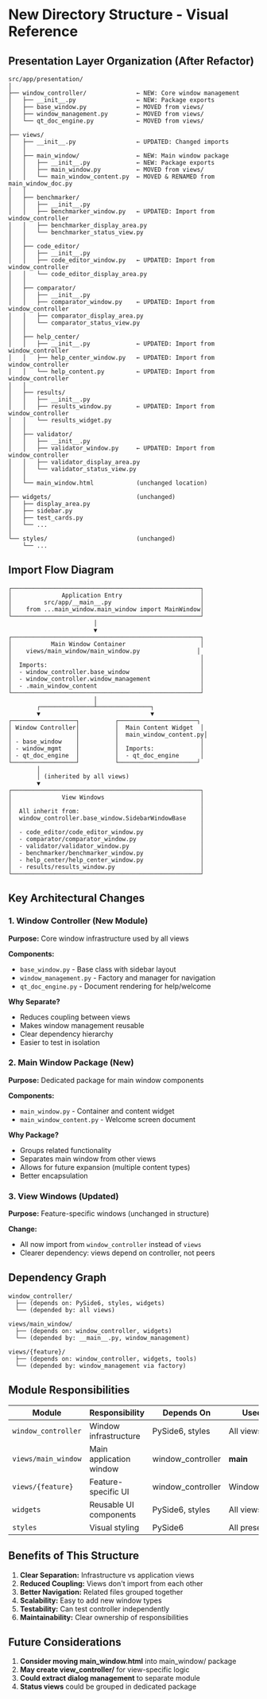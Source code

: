 # New Directory Structure - Visual Reference

## Presentation Layer Organization (After Refactor)

```
src/app/presentation/
│
├── window_controller/              ← NEW: Core window management
│   ├── __init__.py                 ← NEW: Package exports
│   ├── base_window.py              ← MOVED from views/
│   ├── window_management.py        ← MOVED from views/
│   └── qt_doc_engine.py            ← MOVED from views/
│
├── views/
│   ├── __init__.py                 ← UPDATED: Changed imports
│   │
│   ├── main_window/                ← NEW: Main window package
│   │   ├── __init__.py             ← NEW: Package exports
│   │   ├── main_window.py          ← MOVED from views/
│   │   └── main_window_content.py  ← MOVED & RENAMED from main_window_doc.py
│   │
│   ├── benchmarker/
│   │   ├── __init__.py
│   │   ├── benchmarker_window.py   ← UPDATED: Import from window_controller
│   │   ├── benchmarker_display_area.py
│   │   └── benchmarker_status_view.py
│   │
│   ├── code_editor/
│   │   ├── __init__.py
│   │   ├── code_editor_window.py   ← UPDATED: Import from window_controller
│   │   └── code_editor_display_area.py
│   │
│   ├── comparator/
│   │   ├── __init__.py
│   │   ├── comparator_window.py    ← UPDATED: Import from window_controller
│   │   ├── comparator_display_area.py
│   │   └── comparator_status_view.py
│   │
│   ├── help_center/
│   │   ├── __init__.py             ← UPDATED: Import from window_controller
│   │   ├── help_center_window.py   ← UPDATED: Import from window_controller
│   │   └── help_content.py         ← UPDATED: Import from window_controller
│   │
│   ├── results/
│   │   ├── __init__.py
│   │   ├── results_window.py       ← UPDATED: Import from window_controller
│   │   └── results_widget.py
│   │
│   ├── validator/
│   │   ├── __init__.py
│   │   ├── validator_window.py     ← UPDATED: Import from window_controller
│   │   ├── validator_display_area.py
│   │   └── validator_status_view.py
│   │
│   └── main_window.html            (unchanged location)
│
├── widgets/                        (unchanged)
│   ├── display_area.py
│   ├── sidebar.py
│   ├── test_cards.py
│   └── ...
│
└── styles/                         (unchanged)
    └── ...
```

## Import Flow Diagram

```
┌─────────────────────────────────────────────────────┐
│              Application Entry                      │
│         src/app/__main__.py                         │
│    from ...main_window.main_window import MainWindow│
└─────────────────────────────────────────────────────┘
                        │
                        ▼
┌─────────────────────────────────────────────────────┐
│           Main Window Container                     │
│    views/main_window/main_window.py                │
│                                                     │
│  Imports:                                           │
│  - window_controller.base_window                    │
│  - window_controller.window_management              │
│  - .main_window_content                             │
└─────────────────────────────────────────────────────┘
                        │
        ┌───────────────┴───────────────┐
        ▼                               ▼
┌──────────────────┐          ┌──────────────────────┐
│ Window Controller│          │  Main Content Widget  │
│                  │          │  main_window_content.py│
│ - base_window    │          │                       │
│ - window_mgmt    │          │  Imports:             │
│ - qt_doc_engine  │          │  - qt_doc_engine      │
└──────────────────┘          └──────────────────────┘
        │
        │ (inherited by all views)
        ▼
┌─────────────────────────────────────────────────────┐
│              View Windows                           │
│                                                     │
│  All inherit from:                                  │
│  window_controller.base_window.SidebarWindowBase    │
│                                                     │
│  - code_editor/code_editor_window.py                │
│  - comparator/comparator_window.py                  │
│  - validator/validator_window.py                    │
│  - benchmarker/benchmarker_window.py                │
│  - help_center/help_center_window.py                │
│  - results/results_window.py                        │
└─────────────────────────────────────────────────────┘
```

## Key Architectural Changes

### 1. Window Controller (New Module)

**Purpose:** Core window infrastructure used by all views

**Components:**
- `base_window.py` - Base class with sidebar layout
- `window_management.py` - Factory and manager for navigation
- `qt_doc_engine.py` - Document rendering for help/welcome

**Why Separate?**
- Reduces coupling between views
- Makes window management reusable
- Clear dependency hierarchy
- Easier to test in isolation

### 2. Main Window Package (New)

**Purpose:** Dedicated package for main window components

**Components:**
- `main_window.py` - Container and content widget
- `main_window_content.py` - Welcome screen document

**Why Package?**
- Groups related functionality
- Separates main window from other views
- Allows for future expansion (multiple content types)
- Better encapsulation

### 3. View Windows (Updated)

**Purpose:** Feature-specific windows (unchanged in structure)

**Change:**
- All now import from `window_controller` instead of `views`
- Clearer dependency: views depend on controller, not peers

## Dependency Graph

```
window_controller/
  ├── (depends on: PySide6, styles, widgets)
  └── (depended by: all views)

views/main_window/
  ├── (depends on: window_controller, widgets)
  └── (depended by: __main__.py, window_management)

views/{feature}/
  ├── (depends on: window_controller, widgets, tools)
  └── (depended by: window_management via factory)
```

## Module Responsibilities

| Module | Responsibility | Depends On | Used By |
|--------|---------------|------------|---------|
| `window_controller` | Window infrastructure | PySide6, styles | All views |
| `views/main_window` | Main application window | window_controller | __main__ |
| `views/{feature}` | Feature-specific UI | window_controller | WindowFactory |
| `widgets` | Reusable UI components | PySide6, styles | All views |
| `styles` | Visual styling | PySide6 | All presentation |

## Benefits of This Structure

1. **Clear Separation:** Infrastructure vs application views
2. **Reduced Coupling:** Views don't import from each other
3. **Better Navigation:** Related files grouped together
4. **Scalability:** Easy to add new window types
5. **Testability:** Can test controller independently
6. **Maintainability:** Clear ownership of responsibilities

## Future Considerations

1. **Consider moving main_window.html** into main_window/ package
2. **May create view_controller/** for view-specific logic
3. **Could extract dialog management** to separate module
4. **Status views** could be grouped in dedicated package
